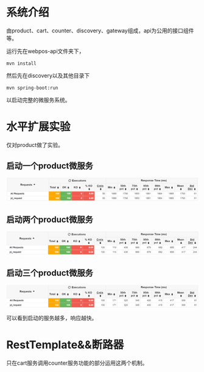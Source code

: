 # 系统介绍

由product、cart、counter、discovery、gateway组成，api为公用的接口组件等。

运行先在webpos-api文件夹下，

```
mvn install
```

然后先在discovery以及其他目录下

```
mvn spring-boot:run
```

以启动完整的微服务系统。

# 水平扩展实验

仅对product做了实验。

## 启动一个product微服务

![](result/1.png)

## 启动两个product微服务

![](result/2.png)

## 启动三个product微服务

![](result/3.png)

可以看到启动的服务越多，响应越快。

# RestTemplate&&断路器

只在cart服务调用counter服务功能的部分运用这两个机制。